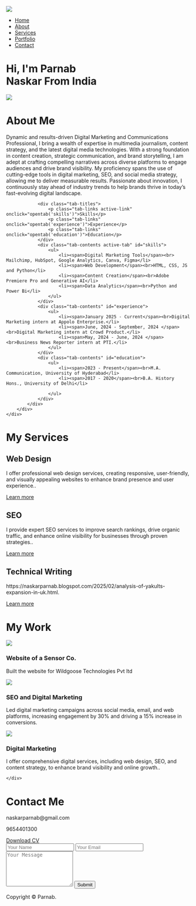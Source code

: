 <!DOCTYPE html>
<html lang="en">
<head>
    <meta charset="UTF-8">
    <meta http-equiv="X-UA-Compatible" content="IE=edge">
    <meta name="viewport" content="width=device-width, initial-scale=1.0">
    <title>Parnab Naskar</title>
    <link rel="stylesheet" href="style.css">
    <script src="https://kit.fontawesome.com/c4254e24a8.js" crossorigin="anonymous"></script>
</head>
<body>
<div id="header">
    <div class="container">
        <nav>
            <img src="images/Black White Minimalist Logo.jpg" class="logo">
            <ul id="sidemenu">
                <li><a href="#header">Home</a></li>
                <li><a href="#about">About</a></li>
                <li><a href="#services">Services</a></li>
                <li><a href="#portfolio">Portfolio</a></li>
                <li><a href="#contact">Contact</a></li>
                <i class="fas fa-times" onclick="closemenu()"></i>
            </ul>
            <i class="fas fa-bars" onclick="openmenu()"></i>
        </nav>
        <div class="header-text">
            <p><M class="A Communication"></M></p>
            <h1>Hi, I'm <span>Parnab</span><br>Naskar From India</h1>
        </div>
    </div>
</div>
<!-- -----------about---------- -->
<div id="about">
    <div class="container">
        <div class="row">
            <div class="about-col-1">
                <img src="images/portfolio.jpg">
            </div>
            <div class="about-col-2">
                <h1 class="sub-title">About Me</h1>
                <p>Dynamic and results-driven Digital Marketing and Communications Professional, I bring a wealth of expertise in multimedia journalism, content strategy, and the latest digital media technologies. With a strong foundation in content creation, strategic communication, and brand storytelling, I am adept at crafting compelling narratives across diverse platforms to engage audiences and drive brand visibility. My proficiency spans the use of cutting-edge tools in digital marketing, SEO, and social media strategy, allowing me to deliver measurable results. Passionate about innovation, I continuously stay ahead of industry trends to help brands thrive in today’s fast-evolving digital landscape.</p>

                <div class="tab-titles">
                    <p class="tab-links active-link" onclick="opentab('skills')">Skills</p>
                    <p class="tab-links" onclick="opentab('experience')">Experience</p>
                    <p class="tab-links" onclick="opentab('education')">Education</p>
                </div>
                <div class="tab-contents active-tab" id="skills">
                    <ul>
                        <li><span>Digital Marketing Tools</span><br> Mailchimp, HubSpot, Google Analytics, Canva, Figma</li>
                        <li><span>Web Development</span><br>HTML, CSS, JS and Python</li>
                        <li><span>Content Creation</span><br>Adobe Premiere Pro and Generative AI</li>
                        <li><span>Data Analytics</span><br>Python and Power Bi</li>
                    </ul>
                </div>
                <div class="tab-contents" id="experience">
                    <ul>
                        <li><span>January 2025 - Current</span><br>Digital Marketing intern at Appolo Enterprise.</li>
                        <li><span>June, 2024 - September, 2024 </span><br>Digital Marketing intern at Crowd Product.</li>
                        <li><span>May, 2024 - June, 2024 </span><br>Business News Reporter intern at PTI.</li>
                    </ul>
                </div>
                <div class="tab-contents" id="education">
                    <ul>
                        <li><span>2023 - Present</span><br>M.A. Communication, University of Hyderabad</li>
                        <li><span>2017 - 2020</span><br>B.A. History Hons., University of Delhi</li>
                        
                    </ul>
                </div>
            </div>
        </div>
    </div>
</div>
<!-- ---------services---------------- -->
<div id="services">
    <div class="container">
        <h1 class="sub-title">My Services</h1>
        <div class="services-list">
            <div>
                <i class="fas fa-code"></i>
                <h2>Web Design</h2>
                <p>I offer professional web design services, creating responsive, user-friendly, and visually appealing websites to enhance brand presence and user experience..</p>
                <a href="#">Learn more</a>
            </div>
            <div>
                <i class="fas fa-crop-alt"></i>
                <h2>SEO</h2>
                <p>I provide expert SEO services to improve search rankings, drive organic traffic, and enhance online visibility for businesses through proven strategies..</p>
                <a href="#">Learn more</a>
            </div>
            <div>
                <i class="fab fa-app-store"></i>
                <h2>Technical Writing</h2>
                <p>https://naskarparnab.blogspot.com/2025/02/analysis-of-yakults-expansion-in-uk.html.</p>
                <a href="#">Learn more</a>
            </div>
        </div>
    </div>
</div>
<!-- ----------portfolio------------ -->
<div id="portfolio">
    <div class="container">
        <h1 class="sub-title">My Work</h1>
        <div class="work-list">
            <div class="work">
                <img src="images/wgt.jpg">
                <div class="layer">
                    <h3>Website of a Sensor Co.</h3>
                    <p>Built the website for Wildgoose Technologies Pvt ltd</p>
                    <a href="#"><i class="fas fa-external-link-alt"></i></a>
                </div>
            </div>
            <div class="work">
                <img src="images/appolo ent.jpg">
                <div class="layer">
                    <h3>SEO and Digital Marketing</h3>
                    <p>Led digital marketing campaigns across social media, email, and web platforms, increasing engagement by 30% and driving a 15% increase in
                        conversions.</p>
                    <a href="#"><i class="fas fa-external-link-alt"></i></a>
                </div>
            </div>
            <div class="work">
                <img src="images/digital marketing.jpg">
                <div class="layer">
                    <h3>Digital Marketing</h3>
                    <p>I offer comprehensive digital services, including web design, SEO, and content strategy, to enhance brand visibility and online growth..</p>
                    <a href="#"><i class="fas fa-external-link-alt"></i></a>
                </div>
            </div>
        </div>
        
    </div>
</div>
<!-- ----------contact------------- -->
<div id="contact">
    <div class="container">
        <div class="row">
            <div class="contact-left">
                <h1 class="sub-title">Contact Me</h1>
                <p><i class="fas fa-paper-plane"></i> naskarparnab@gmail.com</p>
                <p><i class="fas fa-phone-square-alt"></i> 9654401300</p>
                <div class="social-icons">
                    <a href="https://www.facebook.com/profile.php?id=100010239393412"><i class="fab fa-facebook"></i></a>
                    <a href="https://www.linkedin.com/in/parnab-naskar-a24b44159/"><i class="fab fa-twitter-square"></i></a>
                    <a href=""><i class="fab fa-instagram"></i></a>
                    <a href=""><i class="fab fa-linkedin"></i></a>
                </div>
                <a href="images/Resume.pdf" download class="btn btn2">Download CV</a>
            </div>
            <div class="contact-right">
                <form name="submit-to-google-sheet">
                    <input type="text" name="Name" placeholder="Your Name" required>
                    <input type="email" name="Email" placeholder="Your Email" required>
                    <textarea name="Message" rows="6" placeholder="Your Message"></textarea>
                    <button type="submit" class="btn btn2">Submit</button>
                </form>
                <span id="msg"></span>
            </div>
        </div>
    </div>
    <div class="copyright">
        <p>Copyright © Parnab.</a></p>
    </div>
</div>



<script>

    var tablinks = document.getElementsByClassName("tab-links");
    var tabcontents = document.getElementsByClassName("tab-contents");

    function opentab(tabname){
        for(tablink of tablinks){
            tablink.classList.remove("active-link");
        }
        for(tabcontent of tabcontents){
            tabcontent.classList.remove("active-tab");
        }
        event.currentTarget.classList.add("active-link");
        document.getElementById(tabname).classList.add("active-tab");
    }

</script>

<script>

    var sidemeu = document.getElementById("sidemenu");

    function openmenu(){
        sidemeu.style.right = "0";
    }
    function closemenu(){
        sidemeu.style.right = "-200px";
    }

</script>
<script>
    const scriptURL = '< add you own link here >' // add your own app script link here
    const form = document.forms['submit-to-google-sheet']
    const msg = document.getElementById("msg")
  
    form.addEventListener('submit', e => {
      e.preventDefault()
      fetch(scriptURL, { method: 'POST', body: new FormData(form)})
        .then(response => {
            msg.innerHTML = "Message sent successfully"
            setTimeout(function(){
                msg.innerHTML = ""
            },5000)
            form.reset()
        })
        .catch(error => console.error('Error!', error.message))
    })
  </script>
</body>
</html>

